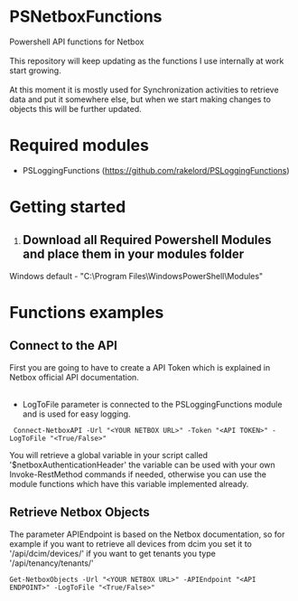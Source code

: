 # PSNetboxFunctions
Powershell API functions for Netbox
<br><br>
This repository will keep updating as the functions I use internally at work start growing.<br>
<br>
At this moment it is mostly used for Synchronization activities to retrieve data and put it somewhere else, but when we start making changes to objects this will be further updated.

# Required modules
* PSLoggingFunctions (https://github.com/rakelord/PSLoggingFunctions)

# Getting started
1. ## Download all Required Powershell Modules and place them in your modules folder<br>
Windows default - "C:\Program Files\WindowsPowerShell\Modules"

# Functions examples
## Connect to the API
First you are going to have to create a API Token which is explained in Netbox official API documentation.
<br><br>
- LogToFile parameter is connected to the PSLoggingFunctions module and is used for easy logging.
```
 Connect-NetboxAPI -Url "<YOUR NETBOX URL>" -Token "<API TOKEN>" -LogToFile "<True/False>"
```
You will retrieve a global variable in your script called '$netboxAuthenticationHeader' the variable can be used with your own Invoke-RestMethod commands if needed, otherwise you can use the module functions which have this variable implemented already.

## Retrieve Netbox Objects
The parameter APIEndpoint is based on the Netbox documentation, so for example if you want to retrieve all devices from dcim you set it to '/api/dcim/devices/' if you want to get tenants you type '/api/tenancy/tenants/'
```
Get-NetboxObjects -Url "<YOUR NETBOX URL>" -APIEndpoint "<API ENDPOINT>" -LogToFile "<True/False>"
```